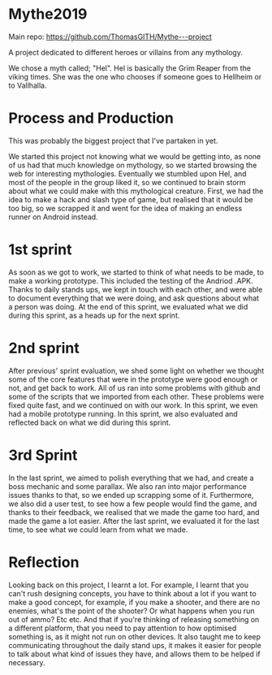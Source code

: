 # Mythe2019

Main repo: https://github.com/ThomasGITH/Mythe---project

A project dedicated to different heroes or villains from any mythology.

We chose a myth called; "Hel". 
Hel is basically the Grim Reaper from the viking times. She was the one who chooses if someone goes to Hellheim or to Vallhalla.

# Process and Production

This was probably the biggest project that I've partaken in yet.

We started this project not knowing what we would be getting into, as none of us had that much knowledge on mythology, so we started browsing the web for interesting mythologies. Eventually we stumbled upon Hel, and most of the people in the group liked it, so we continued to brain storm about what we could make with this mythological creature. First, we had the idea to make a hack and slash type of game, but realised that it would be too big, so we scrapped it and went for the idea of making an endless runner on Android instead.

# 1st sprint

As soon as we got to work, we started to think of what needs to be made, to make a working prototype. This included the testing of the Andriod .APK. Thanks to daily stands ups, we kept in touch with each other, and were able to document everything that we were doing, and ask questions about what a person was doing. At the end of this sprint, we evaluated what we did during this sprint, as a heads up for the next sprint.

# 2nd sprint

After previous' sprint evaluation, we shed some light on whether we thought some of the core features that were in the prototype were good enough or not, and get back to work. All of us ran into some problems with github and some of the scripts that we imported from each other. These problems were fixed quite fast, and we continued on with our work. In this sprint, we even had a mobile prototype running. In this sprint, we also evaluated and reflected back on what we did during this sprint.

# 3rd Sprint

In the last sprint, we aimed to polish everything that we had, and create a boss mechanic and some parallax. We also ran into major performance issues thanks to that, so we ended up scrapping some of it. Furthermore, we also did a user test, to see how a few people would find the game, and thanks to their feedback, we realised that we made the game too hard, and made the game a lot easier. After the last sprint, we evaluated it for the last time, to see what we could learn from what we made.

# Reflection

Looking back on this project, I learnt a lot. For example, I learnt that you can't rush designing concepts, you have to think about a lot if you want to make a good concept, for example, if you make a shooter, and there are no enemies, what's the point of the shooter? Or what happens when you run out of ammo? Etc etc. And that if you're thinking of releasing something on a different platform, that you need to pay attention to how optimised something is, as it might not run on other devices. It also taught me to keep communicating throughout the daily stand ups, it makes it easier for people to talk about what kind of issues they have, and allows them to be helped if necessary.
